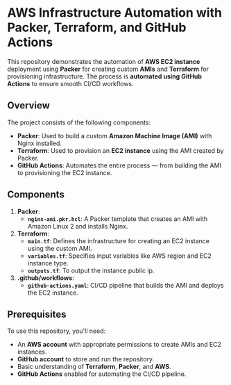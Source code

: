 # AWS Infrastructure Automation with Packer, Terraform, and GitHub Actions

This repository demonstrates the automation of **AWS EC2 instance** deployment using **Packer** for creating custom **AMIs** and **Terraform** for provisioning infrastructure. The process is **automated using GitHub Actions** to ensure smooth CI/CD workflows.

## Overview

The project consists of the following components:

- **Packer**: Used to build a custom **Amazon Machine Image (AMI)** with Nginx installed.
- **Terraform**: Used to provision an **EC2 instance** using the AMI created by Packer.
- **GitHub Actions**: Automates the entire process — from building the AMI to provisioning the EC2 instance.

## Components

1. **Packer**:
   - **`nginx-ami.pkr.hcl`**: A Packer template that creates an AMI with Amazon Linux 2 and installs Nginx.
2. **Terraform**:
   - **`main.tf`**: Defines the infrastructure for creating an EC2 instance using the custom AMI.
   - **`variables.tf`**: Specifies input variables like AWS region and EC2 instance type.
   - **`outputs.tf`**: To output the instance public ip.
3. **.github/workflows**:
   - **`github-actions.yaml`**: CI/CD pipeline that builds the AMI and deploys the EC2 instance.

## Prerequisites

To use this repository, you'll need:

- An **AWS account** with appropriate permissions to create AMIs and EC2 instances.
- **GitHub account** to store and run the repository.
- Basic understanding of **Terraform**, **Packer**, and **AWS**.
- **GitHub Actions** enabled for automating the CI/CD pipeline.

